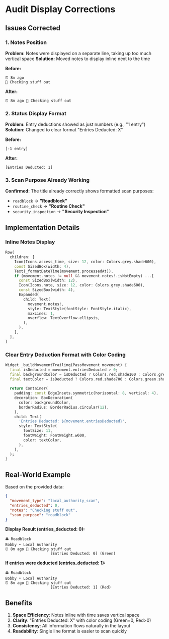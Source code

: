 # Audit Display Corrections

## Issues Corrected

### 1. **Notes Position**
**Problem:** Notes were displayed on a separate line, taking up too much vertical space
**Solution:** Moved notes to display inline next to the time

**Before:**
```
⏰ 8m ago
📝 Checking stuff out
```

**After:**
```
⏰ 8m ago 📝 Checking stuff out
```

### 2. **Status Display Format**
**Problem:** Entry deductions showed as just numbers (e.g., "1 entry")
**Solution:** Changed to clear format "Entries Deducted: X"

**Before:**
```
[-1 entry]
```

**After:**
```
[Entries Deducted: 1]
```

### 3. **Scan Purpose Already Working**
**Confirmed:** The title already correctly shows formatted scan purposes:
- `roadblock` → **"Roadblock"**
- `routine_check` → **"Routine Check"**
- `security_inspection` → **"Security Inspection"**

## Implementation Details

### Inline Notes Display
```dart
Row(
  children: [
    Icon(Icons.access_time, size: 12, color: Colors.grey.shade600),
    const SizedBox(width: 4),
    Text(_formatDateTime(movement.processedAt)),
    if (movement.notes != null && movement.notes!.isNotEmpty) ...[
      const SizedBox(width: 12),
      Icon(Icons.note, size: 12, color: Colors.grey.shade600),
      const SizedBox(width: 4),
      Expanded(
        child: Text(
          movement.notes!,
          style: TextStyle(fontStyle: FontStyle.italic),
          maxLines: 1,
          overflow: TextOverflow.ellipsis,
        ),
      ),
    ],
  ],
)
```

### Clear Entry Deduction Format with Color Coding
```dart
Widget _buildMovementTrailing(PassMovement movement) {
  final isDeducted = movement.entriesDeducted > 0;
  final backgroundColor = isDeducted ? Colors.red.shade100 : Colors.green.shade100;
  final textColor = isDeducted ? Colors.red.shade700 : Colors.green.shade700;
  
  return Container(
    padding: const EdgeInsets.symmetric(horizontal: 8, vertical: 4),
    decoration: BoxDecoration(
      color: backgroundColor,
      borderRadius: BorderRadius.circular(12),
    ),
    child: Text(
      'Entries Deducted: ${movement.entriesDeducted}',
      style: TextStyle(
        fontSize: 11,
        fontWeight: FontWeight.w600,
        color: textColor,
      ),
    ),
  );
}
```

## Real-World Example

Based on the provided data:
```json
{
  "movement_type": "local_authority_scan",
  "entries_deducted": 0,
  "notes": "Checking stuff out",
  "scan_purpose": "roadblock"
}
```

**Display Result (entries_deducted: 0):**
```
🚔 Roadblock
Bobby • Local Authority
⏰ 8m ago 📝 Checking stuff out
                    [Entries Deducted: 0] (Green)
```

**If entries were deducted (entries_deducted: 1):**
```
🚔 Roadblock
Bobby • Local Authority
⏰ 8m ago 📝 Checking stuff out
                    [Entries Deducted: 1] (Red)
```

## Benefits

1. **Space Efficiency**: Notes inline with time saves vertical space
2. **Clarity**: "Entries Deducted: X" with color coding (Green=0, Red>0)
3. **Consistency**: All information flows naturally in the layout
4. **Readability**: Single line format is easier to scan quickly